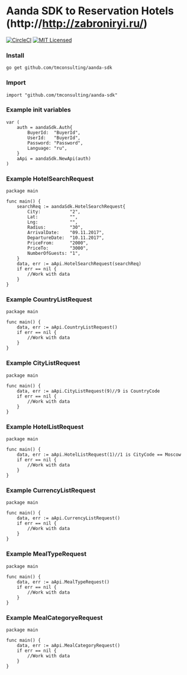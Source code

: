 # Aanda SDK to Reservation Hotels (http://http://zabroniryi.ru/)
[![CircleCI](https://circleci.com/gh/tmconsulting/aanda-sdk/tree/develop.svg?style=shield)](https://circleci.com/gh/tmconsulting/aanda-sdk)
[![MIT Licensed](https://img.shields.io/badge/license-MIT-blue.svg)](https://raw.githubusercontent.com/circleci/cci-demo-react/master/LICENSE)

### Install
```
go get github.com/tmconsulting/aanda-sdk
```

### Import
```golang
import "github.com/tmconsulting/aanda-sdk"
```

### Example init variables
```golang
var (
	auth = aandaSdk.Auth{
		BuyerId:  "BuyerId",
		UserId:   "BuyerId",
		Password: "Password",
		Language: "ru",
	}
	aApi = aandaSdk.NewApi(auth)
)
```

### Example HotelSearchRequest
```golang
package main

func main() {
	searchReq := aandaSdk.HotelSearchRequest{
		City:           "2",
		Lat:            "",
		Lng:            "",
		Radius:         "30",
		ArrivalDate:    "09.11.2017",
		DepartureDate:  "10.11.2017",
		PriceFrom:      "2000",
		PriceTo:        "3000",
		NumberOfGuests: "1",
	}
	data, err := aApi.HotelSearchRequest(searchReq)
	if err == nil {
		//Work with data
	}
}
 ```

### Example CountryListRequest
```golang
package main

func main() {
	data, err := aApi.CountryListRequest()
	if err == nil {
		//Work with data
	}
}
 ```

### Example CityListRequest
```golang
package main

func main() {
	data, err := aApi.CityListRequest(9)//9 is CountryCode
	if err == nil {
		//Work with data
	}
}
 ```

### Example HotelListRequest
```golang
package main

func main() {
	data, err := aApi.HotelListRequest(1)//1 is CityCode == Moscow
	if err == nil {
		//Work with data
	}
}
 ```

### Example CurrencyListRequest
```golang
package main

func main() {
	data, err := aApi.CurrencyListRequest()
	if err == nil {
		//Work with data
	}
}
 ```

 ### Example MealTypeRequest
```golang
package main

func main() {
	data, err := aApi.MealTypeRequest()
	if err == nil {
		//Work with data
	}
}
 ```

 ### Example MealCategoryeRequest
```golang
package main

func main() {
	data, err := aApi.MealCategoryRequest()
	if err == nil {
		//Work with data
	}
}
 ```